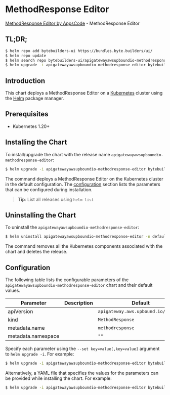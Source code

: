 # MethodResponse Editor

[MethodResponse Editor by AppsCode](https://byte.builders) - MethodResponse Editor

## TL;DR;

```bash
$ helm repo add bytebuilders-ui https://bundles.byte.builders/ui/
$ helm repo update
$ helm search repo bytebuilders-ui/apigatewayawsupboundio-methodresponse-editor --version=v0.4.18
$ helm upgrade -i apigatewayawsupboundio-methodresponse-editor bytebuilders-ui/apigatewayawsupboundio-methodresponse-editor -n default --create-namespace --version=v0.4.18
```

## Introduction

This chart deploys a MethodResponse Editor on a [Kubernetes](http://kubernetes.io) cluster using the [Helm](https://helm.sh) package manager.

## Prerequisites

- Kubernetes 1.20+

## Installing the Chart

To install/upgrade the chart with the release name `apigatewayawsupboundio-methodresponse-editor`:

```bash
$ helm upgrade -i apigatewayawsupboundio-methodresponse-editor bytebuilders-ui/apigatewayawsupboundio-methodresponse-editor -n default --create-namespace --version=v0.4.18
```

The command deploys a MethodResponse Editor on the Kubernetes cluster in the default configuration. The [configuration](#configuration) section lists the parameters that can be configured during installation.

> **Tip**: List all releases using `helm list`

## Uninstalling the Chart

To uninstall the `apigatewayawsupboundio-methodresponse-editor`:

```bash
$ helm uninstall apigatewayawsupboundio-methodresponse-editor -n default
```

The command removes all the Kubernetes components associated with the chart and deletes the release.

## Configuration

The following table lists the configurable parameters of the `apigatewayawsupboundio-methodresponse-editor` chart and their default values.

|     Parameter      | Description |                    Default                     |
|--------------------|-------------|------------------------------------------------|
| apiVersion         |             | <code>apigateway.aws.upbound.io/v1beta1</code> |
| kind               |             | <code>MethodResponse</code>                    |
| metadata.name      |             | <code>methodresponse</code>                    |
| metadata.namespace |             | <code>""</code>                                |


Specify each parameter using the `--set key=value[,key=value]` argument to `helm upgrade -i`. For example:

```bash
$ helm upgrade -i apigatewayawsupboundio-methodresponse-editor bytebuilders-ui/apigatewayawsupboundio-methodresponse-editor -n default --create-namespace --version=v0.4.18 --set apiVersion=apigateway.aws.upbound.io/v1beta1
```

Alternatively, a YAML file that specifies the values for the parameters can be provided while
installing the chart. For example:

```bash
$ helm upgrade -i apigatewayawsupboundio-methodresponse-editor bytebuilders-ui/apigatewayawsupboundio-methodresponse-editor -n default --create-namespace --version=v0.4.18 --values values.yaml
```
